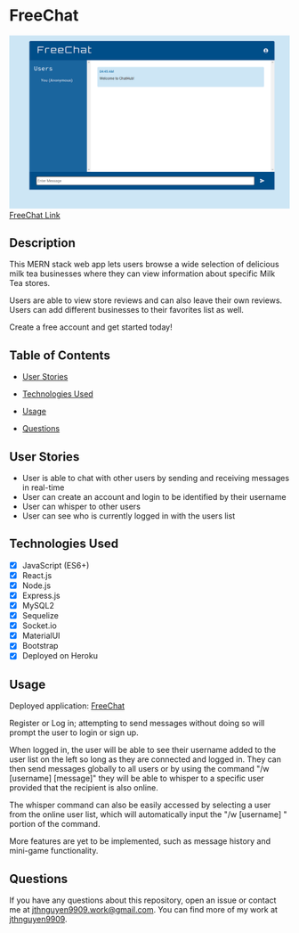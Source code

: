 # FreeChat

![Screenshot of web app](./client/src/assets/images/freechat.png)
[FreeChat Link](https://lit-dawn-31381-c68ed5d010dd.herokuapp.com/)
## Description

This MERN stack web app lets users browse a wide selection of delicious milk tea businesses where they can view information about specific Milk Tea stores.

Users are able to view store reviews and can also leave their own reviews. Users can add different businesses to their favorites list as well.

Create a free account and get started today!

## Table of Contents

* [User Stories](#user-stories)

* [Technologies Used](#technologies-used)

* [Usage](#usage)

* [Questions](#questions)

## User Stories

* User is able to chat with other users by sending and receiving messages in real-time
* User can create an account and login to be identified by their username
* User can whisper to other users
* User can see who is currently logged in with the users list

## Technologies Used

* [x] JavaScript (ES6+)
* [x] React.js
* [x] Node.js
* [x] Express.js
* [x] MySQL2
* [x] Sequelize
* [x] Socket.io
* [x] MaterialUI
* [x] Bootstrap
* [x] Deployed on Heroku

## Usage

Deployed application: [FreeChat](https://lit-dawn-31381-c68ed5d010dd.herokuapp.com/)

Register or Log in; attempting to send messages without doing so will prompt the user to login or sign up.

When logged in, the user will be able to see their username added to the user list on the left so long as they are connected and logged in. They can then send messages globally to all users or by using the command "/w [username] [message]" they will be able to whisper to a specific user provided that the recipient is also online.

The whisper command can also be easily accessed by selecting a user from the online user list, which will automatically input the "/w [username] " portion of the command.

More features are yet to be implemented, such as message history and mini-game functionality.

## Questions

If you have any questions about this repository, open an issue or contact me at jthnguyen9909.work@gmail.com. You can find more of my work at [jthnguyen9909](https://github.com/jthnguyen9909).
